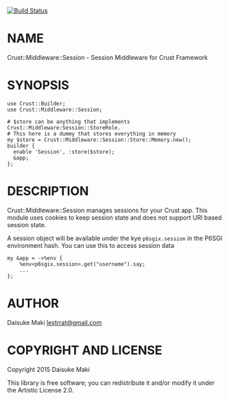 [![Build Status](https://travis-ci.org/lestrrat/p6-Crust-Middleware-Session.svg?branch=master)](https://travis-ci.org/lestrrat/p6-Crust-Middleware-Session)

NAME
====

Crust::Middleware::Session - Session Middleware for Crust Framework

SYNOPSIS
========

    use Crust::Builder;
    use Crust::Middleware::Session;

    # $store can be anything that implements Crust::Middleware:Session::StoreRole.
    # This here is a dummy that stores everything in memory
    my $store = Crust::Middleware::Session::Store::Memory.new();
    builder {
      enable 'Session', :store($store);
      &app;
    };

DESCRIPTION
===========

Crust::Middleware::Session manages sessions for your Crust app. This
module uses cookies to keep session state and does not support URI
based session state.

A session object will be available under the kye `p6sgix.session` in
the P6SGI environment hash. You can use this to access session data

    my &app = ->%env {
        %env<p6sgix.session>.get("username").say;
        ...
    };

AUTHOR
======

Daisuke Maki <lestrrat@gmail.com>

COPYRIGHT AND LICENSE
=====================

Copyright 2015 Daisuke Maki

This library is free software; you can redistribute it and/or modify
it under the Artistic License 2.0.
